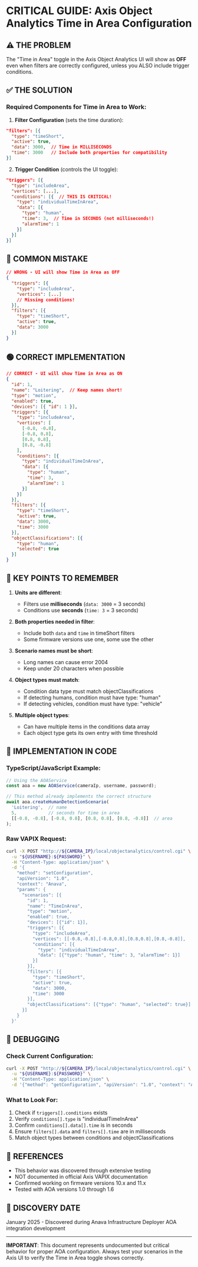 # CRITICAL GUIDE: Axis Object Analytics Time in Area Configuration

## ⚠️ THE PROBLEM
The "Time in Area" toggle in the Axis Object Analytics UI will show as **OFF** even when filters are correctly configured, unless you ALSO include trigger conditions.

## ✅ THE SOLUTION

### Required Components for Time in Area to Work:

1. **Filter Configuration** (sets the time duration):
```json
"filters": [{
  "type": "timeShort",
  "active": true,
  "data": 3000,  // Time in MILLISECONDS
  "time": 3000   // Include both properties for compatibility
}]
```

2. **Trigger Condition** (controls the UI toggle):
```json
"triggers": [{
  "type": "includeArea",
  "vertices": [...],
  "conditions": [{  // THIS IS CRITICAL!
    "type": "individualTimeInArea",
    "data": [{
      "type": "human",
      "time": 3,  // Time in SECONDS (not milliseconds!)
      "alarmTime": 1
    }]
  }]
}]
```

## 🔴 COMMON MISTAKE
```json
// WRONG - UI will show Time in Area as OFF
{
  "triggers": [{
    "type": "includeArea",
    "vertices": [...] 
    // Missing conditions!
  }],
  "filters": [{
    "type": "timeShort",
    "active": true,
    "data": 3000
  }]
}
```

## 🟢 CORRECT IMPLEMENTATION
```json
// CORRECT - UI will show Time in Area as ON
{
  "id": 1,
  "name": "Loitering",  // Keep names short!
  "type": "motion",
  "enabled": true,
  "devices": [{ "id": 1 }],
  "triggers": [{
    "type": "includeArea",
    "vertices": [
      [-0.8, -0.8],
      [-0.8, 0.8],
      [0.8, 0.8],
      [0.8, -0.8]
    ],
    "conditions": [{
      "type": "individualTimeInArea",
      "data": [{
        "type": "human",
        "time": 3,
        "alarmTime": 1
      }]
    }]
  }],
  "filters": [{
    "type": "timeShort",
    "active": true,
    "data": 3000,
    "time": 3000
  }],
  "objectClassifications": [{
    "type": "human",
    "selected": true
  }]
}
```

## 📝 KEY POINTS TO REMEMBER

1. **Units are different**:
   - Filters use **milliseconds** (`data: 3000` = 3 seconds)
   - Conditions use **seconds** (`time: 3` = 3 seconds)

2. **Both properties needed in filter**:
   - Include both `data` and `time` in timeShort filters
   - Some firmware versions use one, some use the other

3. **Scenario names must be short**:
   - Long names can cause error 2004
   - Keep under 20 characters when possible

4. **Object types must match**:
   - Condition data type must match objectClassifications
   - If detecting humans, condition must have type: "human"
   - If detecting vehicles, condition must have type: "vehicle"

5. **Multiple object types**:
   - Can have multiple items in the conditions data array
   - Each object type gets its own entry with time threshold

## 🔧 IMPLEMENTATION IN CODE

### TypeScript/JavaScript Example:
```typescript
// Using the AOAService
const aoa = new AOAService(cameraIp, username, password);

// This method already implements the correct structure
await aoa.createHumanDetectionScenario(
  'Loitering',  // name
  5,            // seconds for time in area
  [[-0.8, -0.8], [-0.8, 0.8], [0.8, 0.8], [0.8, -0.8]]  // area
);
```

### Raw VAPIX Request:
```bash
curl -X POST "http://${CAMERA_IP}/local/objectanalytics/control.cgi" \
  -u "${USERNAME}:${PASSWORD}" \
  -H "Content-Type: application/json" \
  -d '{
    "method": "setConfiguration",
    "apiVersion": "1.0",
    "context": "Anava",
    "params": {
      "scenarios": [{
        "id": 1,
        "name": "TimeInArea",
        "type": "motion",
        "enabled": true,
        "devices": [{"id": 1}],
        "triggers": [{
          "type": "includeArea",
          "vertices": [[-0.8,-0.8],[-0.8,0.8],[0.8,0.8],[0.8,-0.8]],
          "conditions": [{
            "type": "individualTimeInArea",
            "data": [{"type": "human", "time": 3, "alarmTime": 1}]
          }]
        }],
        "filters": [{
          "type": "timeShort",
          "active": true,
          "data": 3000,
          "time": 3000
        }],
        "objectClassifications": [{"type": "human", "selected": true}]
      }]
    }
  }'
```

## 🐛 DEBUGGING

### Check Current Configuration:
```bash
curl -X POST "http://${CAMERA_IP}/local/objectanalytics/control.cgi" \
  -u "${USERNAME}:${PASSWORD}" \
  -H "Content-Type: application/json" \
  -d '{"method": "getConfiguration", "apiVersion": "1.0", "context": "Anava"}'
```

### What to Look For:
1. Check if `triggers[].conditions` exists
2. Verify `conditions[].type` is "individualTimeInArea"
3. Confirm `conditions[].data[].time` is in seconds
4. Ensure `filters[].data` and `filters[].time` are in milliseconds
5. Match object types between conditions and objectClassifications

## 🔗 REFERENCES

- This behavior was discovered through extensive testing
- NOT documented in official Axis VAPIX documentation
- Confirmed working on firmware versions 10.x and 11.x
- Tested with AOA versions 1.0 through 1.6

## 📅 DISCOVERY DATE
January 2025 - Discovered during Anava Infrastructure Deployer AOA integration development

---
**IMPORTANT**: This document represents undocumented but critical behavior for proper AOA configuration. Always test your scenarios in the Axis UI to verify the Time in Area toggle shows correctly.